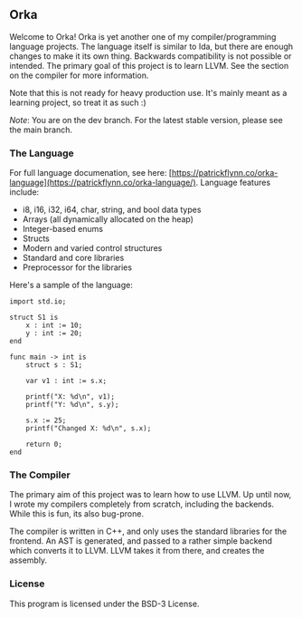 ## Orka

Welcome to Orka! Orka is yet another one of my compiler/programming language projects. The language itself is similar to Ida, but there are enough changes to make it its own thing. Backwards compatibility is not possible or intended. The primary goal of this project is to learn LLVM. See the section on the compiler for more information.

Note that this is not ready for heavy production use. It's mainly meant as a learning project, so treat it as such :)

*Note*: You are on the dev branch. For the latest stable version, please see the main branch.

### The Language

For full language documenation, see here: [https://patrickflynn.co/orka-language](https://patrickflynn.co/orka-language/). Language features include:

* i8, i16, i32, i64, char, string, and bool data types
* Arrays (all dynamically allocated on the heap)
* Integer-based enums
* Structs
* Modern and varied control structures
* Standard and core libraries
* Preprocessor for the libraries

Here's a sample of the language:

```
import std.io;

struct S1 is
    x : int := 10;
    y : int := 20;
end

func main -> int is
    struct s : S1;

    var v1 : int := s.x;
    
    printf("X: %d\n", v1);
    printf("Y: %d\n", s.y);
    
    s.x := 25;
    printf("Changed X: %d\n", s.x);
    
    return 0;
end
```

### The Compiler

The primary aim of this project was to learn how to use LLVM. Up until now, I wrote my compilers completely from scratch, including the backends. While this is fun, its also bug-prone.

The compiler is written in C++, and only uses the standard libraries for the frontend. An AST is generated, and passed to a rather simple backend which converts it to LLVM. LLVM takes it from there, and creates the assembly.

### License

This program is licensed under the BSD-3 License.
